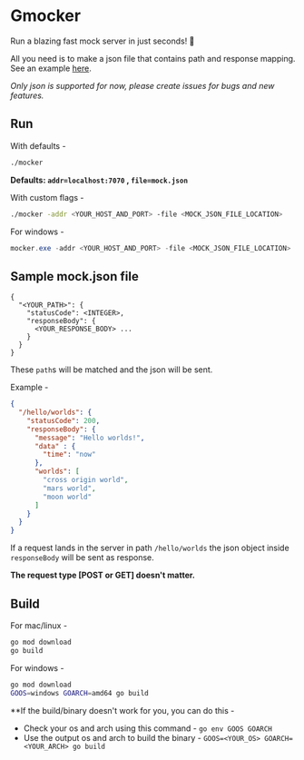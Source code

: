 # Gmocker
Run a blazing fast mock server in just seconds! 🚀

All you need is to make a json file that contains path and response mapping. See an example [here](https://github.com/Ananto30/mocker#sample-mockjson-file).

*Only json is supported for now, please create issues for bugs and new features.*

## Run
With defaults - 
```bash
./mocker
```
**Defaults: `addr=localhost:7070` , `file=mock.json`**


With custom flags - 
```bash
./mocker -addr <YOUR_HOST_AND_PORT> -file <MOCK_JSON_FILE_LOCATION>
```


For windows - 
```powershell
mocker.exe -addr <YOUR_HOST_AND_PORT> -file <MOCK_JSON_FILE_LOCATION>
```

## Sample mock.json file
```
{
  "<YOUR_PATH>": {
    "statusCode": <INTEGER>,
    "responseBody": {
      <YOUR_RESPONSE_BODY> ...
    }
  }
}
```
These `path`s will be matched and the json will be sent. 

Example - 
```json
{
  "/hello/worlds": {
    "statusCode": 200,
    "responseBody": {
      "message": "Hello worlds!",
      "data" : {
        "time": "now"
      },
      "worlds": [
        "cross origin world",
        "mars world",
        "moon world"
      ]
    }
  }
}
```
If a request lands in the server in path `/hello/worlds` the json object inside `responseBody` will be sent as response.

**The request type [POST or GET] doesn't matter.**

## Build
For mac/linux - 
```bash
go mod download
go build
```

For windows -
```bash
go mod download
GOOS=windows GOARCH=amd64 go build 
```

**If the build/binary doesn't work for you, you can do this -

- Check your os and arch using this command - `go env GOOS GOARCH`
- Use the output os and arch to build the binary - `GOOS=<YOUR_OS> GOARCH=<YOUR_ARCH> go build`
